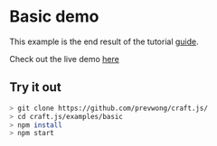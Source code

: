 # Basic demo

This example is the end result of the tutorial [guide](https://craft.js.org/r/docs/guides/basic-tutorial).

Check out the live demo [here](https://craft.js.org/examples/basic/)

## Try it out

```bash
> git clone https://github.com/prevwong/craft.js/
> cd craft.js/examples/basic
> npm install
> npm start
```
